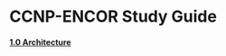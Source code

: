 # CCNP-ENCOR Study Guide

#### [1.0 Architecture](https://github.com/network-dluong/CCNP-ENCOR/tree/1.0-Architecture)
